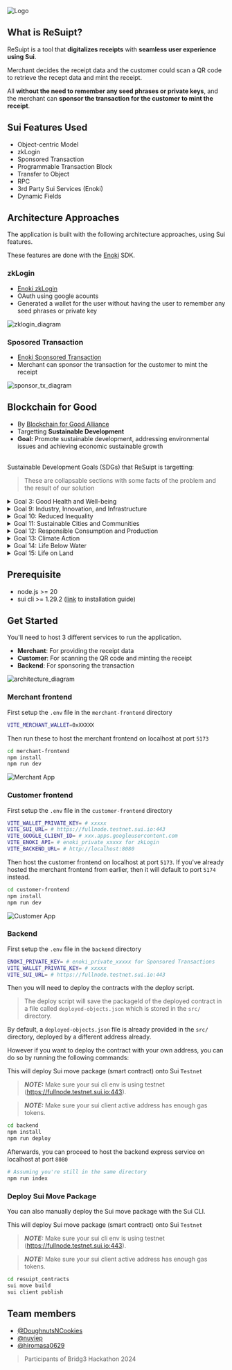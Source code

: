![Logo](./readme/textLogo.png)

## What is ReSuipt?

ReSuipt is a tool that **digitalizes receipts** with **seamless user experience using Sui**.

Merchant decides the receipt data and the customer could scan a QR code to retrieve the recept data and mint the receipt.

All **without the need to remember any seed phrases or private keys**, and the merchant can **sponsor the transaction for the customer to mint the receipt**.

## Sui Features Used

- Object-centric Model
- zkLogin
- Sponsored Transaction
- Programmable Transaction Block
- Transfer to Object
- RPC
- 3rd Party Sui Services (Enoki)
- Dynamic Fields

## Architecture Approaches

The application is built with the following architecture approaches, using Sui features.

These features are done with the [Enoki](https://docs.enoki.mystenlabs.com/ts-sdk/overview) SDK.

### zkLogin

- [Enoki zkLogin](https://docs.enoki.mystenlabs.com/ts-sdk/examples)
- OAuth using google acounts
- Generated a wallet for the user without having the user to remember any seed phrases or private key

![zklogin_diagram](./readme/zklogin_diagram.png)

### Sposored Transaction

- [Enoki Sponsored Transaction](https://docs.enoki.mystenlabs.com/ts-sdk/sponsored-transactions)
- Merchant can sponsor the transaction for the customer to mint the receipt

![sponsor_tx_diagram](./readme/sponsor_tx_diagram.png)

## Blockchain for Good

- By [Blockchain for Good Alliance](https://www.blockchainforgood.xyz)
- Targetting <b>Sustainable Development</b></br>
- <b>Goal:</b> Promote sustainable development, addressing environmental issues and achieving economic sustainable growth <br><br>

Sustainable Development Goals (SDGs) that ReSuipt is targetting:

> These are collapsable sections with some facts of the problem and the result of our solution

<details>
<summary>Goal 3: Good Health and Well-being</summary>
<b>Problem</b>:
<br>
93% of paper receipts are made from thermal paper, coated with toxins (BPA/BPS)
<br>
<br>
These are dangerous to reproductive systems in humans. Meaning high risk to pregnant, nursing women, infants, toddlers
<br>
<br>

<b>Result</b>:
<br>
By digitalizing receipts, we can reduce the use of thermal paper and reduce the risk of exposure to BPA/BPS

</details>
<details>
	<summary>Goal 9: Industry, Innovation, and Infrastructure</summary>
	<b>Problem</b>:
	<br>
	The rapid shift towards digital technologies, might exacerbate the digital divide, potentially marginalizing lower-income populations who may lack access to necessray digital literacy skills
	<br>
	<br>

<b>Result</b>:
<br>
Using ReSuipt can help bridge the digital divide by eliminating the need for complex wallet addresses or seed phrases, allowing everyone to access secure, decentralized financial services with the simplicity of familiar logins (such as Google login)

</details>
<details>
	<summary>Goal 10: Reduced Inequality</summary>
	<b>Problem</b>:
	<br>
	Lower-income individuals lacks financial literacy
	<br>
	<br>

<b>Result</b>:
<br>
Digital receipts can be easily stored, searched, and analyzed, allowing users to track their expenses, manage budgets, and make informed financial decisions. regardless of their economic status

</details>
<details>
	<summary>Goal 11: Sustainable Cities and Communities</summary>
	<b>Problem</b>:
	<br>
	More than 10 million trees are cut down each year purely for the production of paper receipts
	<br>
	<br>

<b>Result</b>:
<br>
By opting for digital receipts, we can save more than 10 million trees per year

</details>
<details>
	<summary>Goal 12: Responsible Consumption and Production</summary>
	<b>Problem</b>:
	<br>
	79.5 billion litres of water are used each year in the process of producing of paper receipts
	<br>
	<br>

<b>Result</b>:
<br>
By digitalising receipts, we could save 79.5 billion litres of water each year. This water conversation could sustain 2.9 million people, aligning with responsible consumption practices

</details>
<details>
	<summary>Goal 13: Climate Action</summary>
	<b>Problem</b>:
	<br>
	One paper receipt generates 4g of CO2. Transitioning from paper to digital receipts could significantly reduce carbon emissions
	<br>
	<br>

<b>Result</b>:
<br>
Reduced carbon emissions contributes to global efforts to limit temperature rise to 1.5°C above pre-industrial levels, aligning with key climate action goals

</details>
<details>
	<summary>Goal 14: Life Below Water</summary>
	<b>Problem</b>:
	<br>
	93% of paper receipts are made from thermal paper, coated with toxins (BPA/BPS)
	<br>
	<br>
	These toxins can leech into waterways, harming aquatic life
	<br>
	<br>

<b>Result</b>:
<br>
By digitalising receipts, we can reduce the use of thermal paper and reduce the risk of toxic chemicals leeching into waterways, thereby protecting aquatic ecosystems and marine life from harmful contamination

</details>
<details>
	<summary>Goal 15: Life on Land</summary>
	<b>Problem</b>:
	<br>
	Paper receipt production contributes to deforestation, destroying habitats for terrestrial species
	<br>
	<br>
	BPA/BPS used in thermal paper receipts can contaminate soil when improperly disposed
	<br>
	<br>

<b>Result</b>:
<br>
By digitaling receipts, we can reduce paper demand, thereby preserving biodiversity. Also, we can minimize soil contamination from receipt disposal

</details>

## Prerequisite

- node.js >= 20
- sui cli >= 1.29.2 ([link](https://docs.sui.io/guides/developer/getting-started/sui-install) to installation guide)

## Get Started

You'll need to host 3 different services to run the application.

- <b>Merchant</b>: For providing the receipt data
- <b>Customer</b>: For scanning the QR code and minting the receipt
- <b>Backend</b>: For sponsoring the transaction

![architecture_diagram](./readme/app_diagram.png)

### Merchant frontend

First setup the `.env` file in the `merchant-frontend` directory

```bash
VITE_MERCHANT_WALLET=0xXXXXX
```

Then run these to host the merchant frontend on localhost at port `5173`

```bash
cd merchant-frontend
npm install
npm run dev
```

![Merchant App](./readme/merchant_app.png)

### Customer frontend

First setup the `.env` file in the `customer-frontend` directory

```bash
VITE_WALLET_PRIVATE_KEY= # xxxxx
VITE_SUI_URL= # https://fullnode.testnet.sui.io:443
VITE_GOOGLE_CLIENT_ID= # xxx.apps.googleusercontent.com
VITE_ENOKI_API= # enoki_private_xxxxx for zkLogin
VITE_BACKEND_URL= # http://localhost:8080
```

Then host the customer frontend on localhost at port `5173`. If you've already hosted the merchant frontend from earlier, then it will default to port `5174` instead.

```bash
cd customer-frontend
npm install
npm run dev
```

![Customer App](./readme/customer_app.png)

### Backend

First setup the `.env` file in the `backend` directory

```bash
ENOKI_PRIVATE_KEY= # enoki_private_xxxxx for Sponsored Transactions
VITE_WALLET_PRIVATE_KEY= # xxxxx
VITE_SUI_URL= # https://fullnode.testnet.sui.io:443
```

Then you will need to deploy the contracts with the deploy script.

> The deploy script will save the packageId of the deployed contract in a file called `deployed-objects.json` which is stored in the `src/` directory.

By default, a `deployed-objects.json` file is already provided in the `src/` directory, deployed by a different address already.

However if you want to deploy the contract with your own address, you can do so by running the following commands:

This will deploy Sui move package (smart contract) onto Sui `Testnet`

> **_NOTE:_** Make sure your sui cli env is using testnet (https://fullnode.testnet.sui.io:443).

> **_NOTE:_** Make sure your sui client active address has enough gas tokens.

```bash
cd backend
npm install
npm run deploy
```

Afterwards, you can proceed to host the backend express service on localhost at port `8080`

```bash
# Assuming you're still in the same directory
npm run index
```

### Deploy Sui Move Package

You can also manually deploy the Sui move package with the Sui CLI.

This will deploy Sui move package (smart contract) onto Sui `Testnet`

> **_NOTE:_** Make sure your sui cli env is using testnet (https://fullnode.testnet.sui.io:443).

> **_NOTE:_** Make sure your sui client active address has enough gas tokens.

```bash
cd resuipt_contracts
sui move build
sui client publish
```

## Team members

- [@DoughnutsNCookies](https://www.github.com/DoughnutsNCookies)
- [@nuyiep](https://www.github.com/nuyiep)
- [@hiromasa0629](https://www.github.com/hiromasa0629)

> Participants of Bridg3 Hackathon 2024

